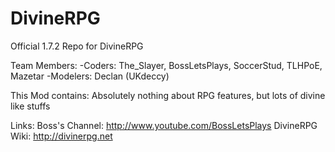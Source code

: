 DivineRPG
=========
Official 1.7.2 Repo for DivineRPG

Team Members:
-Coders: The_Slayer, BossLetsPlays, SoccerStud, TLHPoE, Mazetar
-Modelers: Declan (UKdeccy)

This Mod contains: Absolutely nothing about RPG features, but lots of divine like stuffs

Links: Boss's Channel: http://www.youtube.com/BossLetsPlays
       DivineRPG Wiki: http://divinerpg.net
